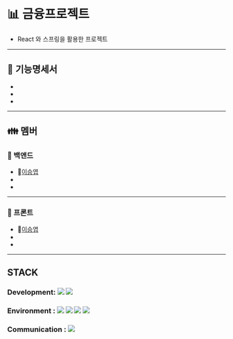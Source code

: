 # :bar_chart: 금융프로젝트

- React 와 스프링을 활용한 프로젝트

---

## :page_with_curl: 기능명세서

-
-
-
***

## :family: 멤버

### :green_apple: 백앤드

- :boy:[이승엽](https://github.com/SEUNGBOONG)
-
-
***

### :cherries: 프론트

- :boy:[이승엽](https://github.com/SEUNGBOONG)
-
-
***

## STACK

### Development: <img src="https://img.shields.io/badge/React-61DAFB?style=for-the-badge&logo=React&logoColor=white"> <img src="https://img.shields.io/badge/spring-6DB33F?style=for-the-badge&logo=spring&logoColor=white">

### Environment : <img src="https://img.shields.io/badge/visualstudiocode-007ACC?style=for-the-badge&logo=visualstudiocode&logoColor=white"> <img src="https://img.shields.io/badge/intellijidea-000000?style=for-the-badge&logo=intellijidea&logoColor=white"> <img src="https://img.shields.io/badge/git-F05032?style=for-the-badge&logo=git&logoColor=white"> <img src="https://img.shields.io/badge/github-181717?style=for-the-badge&logo=github&logoColor=white">

### Communication : <img src="https://img.shields.io/badge/notion-000000?style=for-the-badge&logo=notion&logoColor=white">
